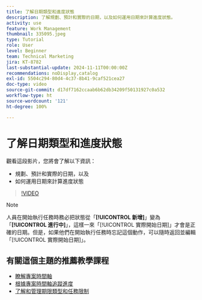 ```yaml
---
title: 了解日期類型和進度狀態
description: 了解規劃、預計和實際的日期，以及如何運用日期來計算進度狀態。
activity: use
feature: Work Management
thumbnail: 335095.jpeg
type: Tutorial
role: User
level: Beginner
team: Technical Marketing
jira: KT-8782
last-substantial-update: 2024-11-11T00:00:00Z
recommendations: noDisplay,catalog
exl-id: 5504c294-80d4-4c37-8b41-9caf521cea27
doc-type: video
source-git-commit: d17df7162ccaab6b62db34209f50131927c0a532
workflow-type: ht
source-wordcount: '121'
ht-degree: 100%

---
```


# 了解日期類型和進度狀態

觀看這段影片，您將會了解以下資訊：

* 規劃、預計和實際的日期，以及
* 如何運用日期來計算進度狀態

>[!VIDEO](https://video.tv.adobe.com/v/3436618/?quality=12&learn=on&enablevpops&captions=chi_hant)

>[!NOTE]
>
>人員在開始執行任務時務必把狀態從「**[!UICONTROL 新增]**」變為「**[!UICONTROL 進行中]**」，這樣一來「[!UICONTROL 實際開始日期]」才會是正確的日期。但是，如果他們在開始執行任務時忘記這個動作，可以隨時返回並編輯「[!UICONTROL 實際開始日期]」。


## 有關這個主題的推薦教學課程

* [瞭解專案時間軸](/help/manage-work/project-timelines/understand-project-timelines.md)
* [根據專案時間軸追蹤進度](/help/manage-work/project-timelines/track-work-progress-from-the-project-timeline.md)
* [了解和管理期限類型和任務限制](/help/manage-work/intermediate-projects/understand-and-manage-duration-types-and-task-constraints.md)

